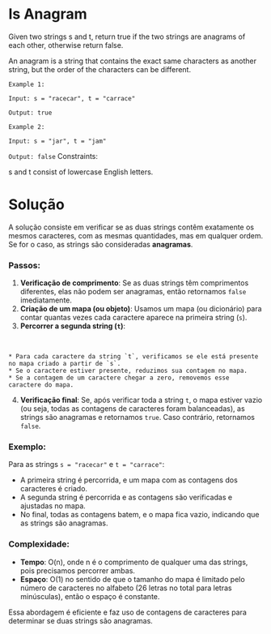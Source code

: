 # Is Anagram

Given two strings s and t, return true if the two strings are anagrams of each other, otherwise return false.

An anagram is a string that contains the exact same characters as another string, but the order of the characters can be different.

`Example 1:`

`Input: s = "racecar", t = "carrace"`

`Output: true`

`Example 2:`

`Input: s = "jar", t = "jam"`

`Output: false`
Constraints:

s and t consist of lowercase English letters.
<br>
# Solução

A solução consiste em verificar se as duas strings contêm exatamente os mesmos caracteres, com as mesmas quantidades, mas em qualquer ordem. Se for o caso, as strings são consideradas **anagramas**.
<br>
### Passos:

1. **Verificação de comprimento**: Se as duas strings têm comprimentos diferentes, elas não podem ser anagramas, então retornamos `false` imediatamente.
2. **Criação de um mapa (ou objeto)**: Usamos um mapa (ou dicionário) para contar quantas vezes cada caractere aparece na primeira string (`s`).
3. **Percorrer a segunda string (`t`)**:
<br>

    * Para cada caractere da string `t`, verificamos se ele está presente no mapa criado a partir de `s`.
    * Se o caractere estiver presente, reduzimos sua contagem no mapa.
    * Se a contagem de um caractere chegar a zero, removemos esse caractere do mapa.
4. **Verificação final**: Se, após verificar toda a string `t`, o mapa estiver vazio (ou seja, todas as contagens de caracteres foram balanceadas), as strings são anagramas e retornamos `true`. Caso contrário, retornamos `false`.

### Exemplo:

Para as strings `s = "racecar"` e `t = "carrace"`:
<br>
* A primeira string é percorrida, e um mapa com as contagens dos caracteres é criado.
* A segunda string é percorrida e as contagens são verificadas e ajustadas no mapa.
* No final, todas as contagens batem, e o mapa fica vazio, indicando que as strings são anagramas.

### Complexidade:

* **Tempo**: O(n), onde n é o comprimento de qualquer uma das strings, pois precisamos percorrer ambas.
* **Espaço**: O(1) no sentido de que o tamanho do mapa é limitado pelo número de caracteres no alfabeto (26 letras no total para letras minúsculas), então o espaço é constante.

Essa abordagem é eficiente e faz uso de contagens de caracteres para determinar se duas strings são anagramas.
